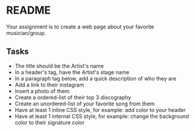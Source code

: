 # README
Your assignment is to create a web page about your favorite musician/group.

## Tasks
* The title should be the Artist's name
* In a header's tag, have the Artist's stage name
* In a paragraph tag below, add a quick description of who they are
* Add a link to their instagram
* Insert a photo of them
* Create a ordered-list of their top 3 discography
* Create an unordered-list of your favorite song from them
* Have at least 1 inline CSS style, for example: add color to your header
* Have at least 1 internal CSS style, for example: change the background color to their signature color
